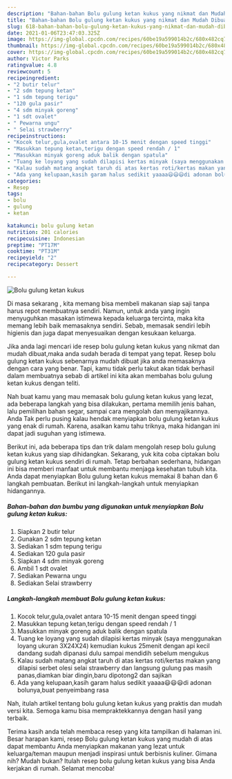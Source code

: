 ```yaml
---
description: "Bahan-bahan Bolu gulung ketan kukus yang nikmat dan Mudah Dibuat"
title: "Bahan-bahan Bolu gulung ketan kukus yang nikmat dan Mudah Dibuat"
slug: 618-bahan-bahan-bolu-gulung-ketan-kukus-yang-nikmat-dan-mudah-dibuat
date: 2021-01-06T23:47:03.325Z
image: https://img-global.cpcdn.com/recipes/60be19a599014b2c/680x482cq70/bolu-gulung-ketan-kukus-foto-resep-utama.jpg
thumbnail: https://img-global.cpcdn.com/recipes/60be19a599014b2c/680x482cq70/bolu-gulung-ketan-kukus-foto-resep-utama.jpg
cover: https://img-global.cpcdn.com/recipes/60be19a599014b2c/680x482cq70/bolu-gulung-ketan-kukus-foto-resep-utama.jpg
author: Victor Parks
ratingvalue: 4.8
reviewcount: 5
recipeingredient:
- "2 butir telur"
- "2 sdm tepung ketan"
- "1 sdm tepung terigu"
- "120 gula pasir"
- "4 sdm minyak goreng"
- "1 sdt ovalet"
- " Pewarna ungu"
- " Selai strawberry"
recipeinstructions:
- "Kocok telur,gula,ovalet antara 10-15 menit dengan speed tinggi"
- "Masukkan tepung ketan,terigu dengan speed rendah / 1"
- "Masukkan minyak goreng aduk balik dengan spatula"
- "Tuang ke loyang yang sudah dilapisi kertas minyak (saya menggunakan loyang ukuran 3X24X24) kemudian kukus 25menit dengan api kecil dandang sudah dipanasi dulu sampai mendidih sebelum mengukus"
- "Kalau sudah matang angkat taruh di atas kertas roti/kertas makan yang dilapisi serbet olesi selai strawberry dan langsung gulung pas masih panas,diamkan biar dingin,baru dipotong2 dan sajikan"
- "Ada yang kelupaan,kasih garam halus sedikit yaaaa😃😃😃di adonan bolunya,buat penyeimbang rasa"
categories:
- Resep
tags:
- bolu
- gulung
- ketan

katakunci: bolu gulung ketan 
nutrition: 201 calories
recipecuisine: Indonesian
preptime: "PT17M"
cooktime: "PT31M"
recipeyield: "2"
recipecategory: Dessert

---
```



![Bolu gulung ketan kukus](https://img-global.cpcdn.com/recipes/60be19a599014b2c/680x482cq70/bolu-gulung-ketan-kukus-foto-resep-utama.jpg)

Di masa  sekarang , kita memang bisa membeli makanan siap saji tanpa harus repot membuatnya sendiri. Namun, untuk anda yang ingin menyuguhkan masakan istimewa kepada keluarga tercinta, maka kita memang lebih baik memasaknya sendiri. Sebab, memasak sendiri lebih higienis dan juga dapat menyesuaikan dengan kesukaan keluarga.

Jika anda lagi mencari ide resep bolu gulung ketan kukus yang nikmat dan mudah dibuat,maka anda sudah berada di tempat yang tepat. Resep bolu gulung ketan kukus  sebenarnya mudah dibuat jika anda memasaknya dengan cara yang benar. Tapi, kamu tidak perlu takut akan tidak berhasil dalam membuatnya 
sebab di artikel ini kita akan membahas bolu gulung ketan kukus dengan teliti.  



Nah buat kamu yang mau memasak bolu gulung ketan kukus yang lezat, ada beberapa langkah yang bisa dilakukan, pertama memilih jenis bahan, lalu pemilihan bahan segar, sampai cara mengolah dan menyajikannya. Anda Tak perlu pusing kalau hendak menyiapkan bolu gulung ketan kukus yang enak di rumah. Karena, asalkan kamu  tahu triknya, maka hidangan ini dapat jadi suguhan yang istimewa.

Berikut ini, ada beberapa tips dan trik dalam mengolah resep bolu gulung ketan kukus yang siap dihidangkan. Sekarang, yuk kita coba ciptakan bolu gulung ketan kukus sendiri di rumah. Tetap berbahan sederhana, hidangan ini bisa memberi manfaat untuk membantu menjaga kesehatan tubuh kita. Anda dapat menyiapkan Bolu gulung ketan kukus memakai 8 bahan dan 6 langkah pembuatan. Berikut ini langkah-langkah untuk menyiapkan hidangannya.

<!--inarticleads1-->

##### Bahan-bahan dan bumbu yang digunakan untuk menyiapkan Bolu gulung ketan kukus:

1. Siapkan 2 butir telur
1. Gunakan 2 sdm tepung ketan
1. Sediakan 1 sdm tepung terigu
1. Sediakan 120 gula pasir
1. Siapkan 4 sdm minyak goreng
1. Ambil 1 sdt ovalet
1. Sediakan  Pewarna ungu
1. Sediakan  Selai strawberry




<!--inarticleads2-->

##### Langkah-langkah membuat Bolu gulung ketan kukus:

1. Kocok telur,gula,ovalet antara 10-15 menit dengan speed tinggi
1. Masukkan tepung ketan,terigu dengan speed rendah / 1
1. Masukkan minyak goreng aduk balik dengan spatula
1. Tuang ke loyang yang sudah dilapisi kertas minyak (saya menggunakan loyang ukuran 3X24X24) kemudian kukus 25menit dengan api kecil dandang sudah dipanasi dulu sampai mendidih sebelum mengukus
1. Kalau sudah matang angkat taruh di atas kertas roti/kertas makan yang dilapisi serbet olesi selai strawberry dan langsung gulung pas masih panas,diamkan biar dingin,baru dipotong2 dan sajikan
1. Ada yang kelupaan,kasih garam halus sedikit yaaaa😃😃😃di adonan bolunya,buat penyeimbang rasa




Nah, itulah artikel tentang  bolu gulung ketan kukus  yang praktis dan mudah versi kita. Semoga kamu bisa mempraktekkannya dengan hasil yang terbaik. 

Terima kasih anda telah membaca resep yang kita tampilkan di halaman ini. Besar harapan kami, resep  Bolu gulung ketan kukus yang mudah di atas dapat membantu Anda menyiapkan makanan yang lezat untuk keluarga/teman maupun menjadi inspirasi untuk berbisnis kuliner. Gimana nih? Mudah bukan? Itulah resep bolu gulung ketan kukus yang bisa Anda kerjakan di rumah. Selamat mencoba!

